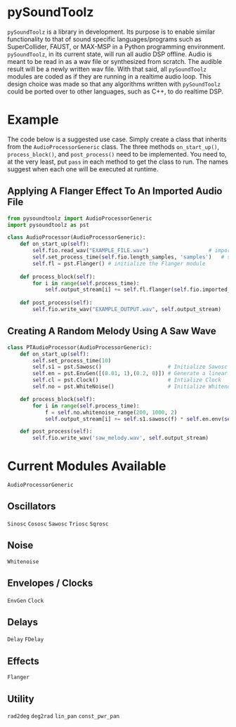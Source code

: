 # pySoundToolz
`pySoundToolz` is a library in development. Its purpose is to enable similar functionality to that of sound specific languages/programs such as SuperCollider, FAUST, or MAX-MSP in a Python programming environment. `pySoundToolz`, in its current state, will run all audio DSP offline. Audio is meant to be read in as a wav file or synthesized from scratch. The audible result will be a newly written wav file. With that said, all `pySoundToolz` modules are coded as if they are running in a realtime audio loop. This design choice was made so that any algorithms written with `pySoundToolz` could be ported over to other languages, such as C++, to do realtime DSP. 

# Example

The code below is a suggested use case. Simply create a class that inherits from the `AudioProcessorGeneric` class. 
The three methods `on_start_up()`, `process_block()`, and `post_process()` need to be implemented. You need to, at the very 
least, put `pass` in each method to get the class to run. The names suggest when each one will be executed at runtime.

## Applying A Flanger Effect To An Imported Audio File
```python
from pysoundtoolz import AudioProcessorGeneric
import pysoundtoolz as pst

class AudioProcessor(AudioProcessorGeneric):
    def on_start_up(self):
        self.fio.read_wav("EXAMPLE_FILE.wav")                   # import wav file
        self.set_process_time(self.fio.length_samples, 'samples')   # set the audio loop to be the same length as the imported audio. 
        self.fl = pst.Flanger() # initialize the Flanger module
  
    def process_block(self):
        for i in range(self.process_time): 
            self.output_stream[i] += self.fl.flanger(self.fio.imported_audio[i], 2, 0.6, 0.3) # calling the flanger module in the audio loop 
            
    def post_process(self):
        self.fio.write_wav("EXAMPLE_OUTPUT.wav", self.output_stream)

```

## Creating A Random Melody Using A Saw Wave 
```python
class PTAudioProcessor(AudioProcessorGeneric):
    def on_start_up(self):
        self.set_process_time(10)
        self.s1 = pst.Sawosc()                     # Initialize Sawosc module
        self.en = pst.EnvGen([(0.01, 1),(0.2, 0)]) # Generate a linear envelope from breakpoints
        self.cl = pst.Clock()                      # Intialize Clock
        self.no = pst.WhiteNoise()                 # Initialize Whitenoise

    def process_block(self):
        for i in range(self.process_time):
            f = self.no.whitenoise_range(200, 1000, 2)                                  # Value between 200 and 1000 every 2Hz 
            self.output_stream[i] += self.s1.sawosc(f) * self.en.env(self.cl.clock(2))  # clock will trigger envelope every 2Hz 

    def post_process(self):
        self.fio.write_wav('saw_melody.wav', self.output_stream)
```

# Current Modules Available

`AudioProcessorGeneric`

## Oscillators
`Sinosc`
`Cososc`
`Sawosc`
`Triosc` 
`Sqrosc`

## Noise
`Whitenoise`

## Envelopes / Clocks
`EnvGen` `Clock`

## Delays
`Delay` `FDelay`

## Effects
`Flanger`

## Utility
`rad2deg` 
`deg2rad`
`lin_pan`
`const_pwr_pan`

